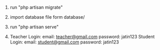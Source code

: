 1. run "php artisan migrate"

2. import database file form database/

3. run "php artisan serve"

4. Teacher Login: 
                email: teacher@gmail.com
                password: jatin123
   Student Login: 
                email: student@gmail.com
                password: jatin123

